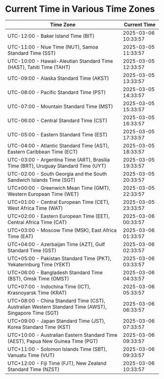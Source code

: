 # Current Time in Various Time Zones

| Time Zone | Current Time |
|-----------|--------------|
| UTC-12:00 - Baker Island Time (BIT) | 2025-03-06 10:33:57 |
| UTC-11:00 - Niue Time (NUT), Samoa Standard Time (SST) | 2025-03-05 11:33:57 |
| UTC-10:00 - Hawaii-Aleutian Standard Time (HAST), Tahiti Time (TAHT) | 2025-03-05 12:33:57 |
| UTC-09:00 - Alaska Standard Time (AKST) | 2025-03-05 13:33:57 |
| UTC-08:00 - Pacific Standard Time (PST) | 2025-03-05 14:33:57 |
| UTC-07:00 - Mountain Standard Time (MST) | 2025-03-05 15:33:57 |
| UTC-06:00 - Central Standard Time (CST) | 2025-03-05 16:33:57 |
| UTC-05:00 - Eastern Standard Time (EST) | 2025-03-05 17:33:57 |
| UTC-04:00 - Atlantic Standard Time (AST), Eastern Caribbean Time (ECT) | 2025-03-05 18:33:57 |
| UTC-03:00 - Argentina Time (ART), Brasília Time (BRT), Uruguay Standard Time (UYT) | 2025-03-05 19:33:57 |
| UTC-02:00 - South Georgia and the South Sandwich Islands Time (SGT) | 2025-03-05 20:33:57 |
| UTC±00:00 - Greenwich Mean Time (GMT), Western European Time (WET) | 2025-03-05 22:33:57 |
| UTC+01:00 - Central European Time (CET), West Africa Time (WAT) | 2025-03-05 23:33:57 |
| UTC+02:00 - Eastern European Time (EET), Central Africa Time (CAT) | 2025-03-06 00:33:57 |
| UTC+03:00 - Moscow Time (MSK), East Africa Time (EAT) | 2025-03-06 01:33:57 |
| UTC+04:00 - Azerbaijan Time (AZT), Gulf Standard Time (GST) | 2025-03-06 02:33:57 |
| UTC+05:00 - Pakistan Standard Time (PKT), Yekaterinburg Time (YEKT) | 2025-03-06 03:33:57 |
| UTC+06:00 - Bangladesh Standard Time (BST), Omsk Time (OMST) | 2025-03-06 04:33:57 |
| UTC+07:00 - Indochina Time (ICT), Krasnoyarsk Time (KRAT) | 2025-03-06 05:33:57 |
| UTC+08:00 - China Standard Time (CST), Australian Western Standard Time (AWST), Singapore Time (SGT) | 2025-03-06 06:33:57 |
| UTC+09:00 - Japan Standard Time (JST), Korea Standard Time (KST) | 2025-03-06 07:33:57 |
| UTC+10:00 - Australian Eastern Standard Time (AEST), Papua New Guinea Time (PGT) | 2025-03-06 09:33:57 |
| UTC+11:00 - Solomon Islands Time (SBT), Vanuatu Time (VUT) | 2025-03-06 09:33:57 |
| UTC+12:00 - Fiji Time (FJT), New Zealand Standard Time (NZST) | 2025-03-06 10:33:57 |
